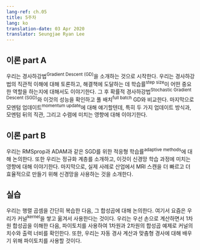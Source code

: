 ```yaml
---
lang-ref: ch.05
title: 5주차
lang: ko
translation-date: 03 Apr 2020
translator: Seungjae Ryan Lee
---
```


<!-- 
## Lecture part A

We begin by introducing Gradient Descent. We discuss the intuition and also talk about how step sizes play an important role in reaching the solution. Then we move on to SGD and its performance in comparison to Full Batch GD. Finally we talk about Momentum Updates, specifically the two update rules, the intuition behind momentum and its effect on covergence.
 -->

## 이론 part A

우리는 경사하강법<sup>Gradient Descent (GD)</sup>을 소개하는 것으로 시작한다. 우리는 경사하강법의 직관적 이해에 대해 토론하고, 해결책에 도달하는 데 학습률<sup>step size</sup>이 어떤 중요한 역할을 하는지에 대해서도 이야기한다. 그 후 확률적 경사하강법<sup>Stochastic Gradient Descent (SGD)</sup>와 이것의 성능을 확인하고 풀 배치<sup>full batch</sup> GD와 비교한다. 마지막으로 모멘텀 업데이트<sup>momentum update</sup>에 대해 얘기할텐데, 특히 두 가지 업데이트 방식과, 모멘텀 뒤의 직관, 그리고 수렴에 미치는 영향에 대해 이야기한다.

<!-- 
## Lecture part B

We discuss adaptive methods for SGD such as RMSprop and ADAM. We also talk about normalization layers and their effects on the neural network training process. Finally, we discuss a real-world example of neural nets being used in industry to make MRI scans faster and more efficient.
 -->

## 이론 part B

우리는 RMSprop과 ADAM과 같은 SGD를 위한 적응형 학습률<sup>adaptive methods</sup>에 대해 논의한다. 또한 우리는 정규화 계층를 소개하고, 이것이 신경망 학습 과정에 미치는 영향에 대해 이야기한다. 마지막으로, 실제 사례로 산업에서 MRI 스캔을 더 빠르고 더 효율적으로 만들기 위해 신경망을 사용하는 것을 소개한다.

<!-- 
## Practicum

We briefly review the matrix-multiplications and then discuss the convolutions. Key point is we use kernels by stacking and shifting. We first understand the 1D convolution by hand, and then use PyTorch to learn the dimension of kernels and output width in 1D and 2D convolutions examples. Furthermore, we use PyTorch to learn about how automatic gradient works and custom-grads.
 -->

## 실습

우리는 행렬 곱셈을 간단히 복습한 다음, 그 합성곱에 대해 논의한다. 여기서 요즘은 우리가 커널<sup>kernel</sup>을 쌓고 옮겨서 사용한다는 것이다. 우리는 우선 손으로 계산하면서 1차원 합성곱을 이해한 다음, 파이토치를 사용하여 1차원과 2차원의 합성곱 예제로 커널의 치수와 출력 너비를 확인한다. 또한, 우리는 자동 경사 계산과 맞춤형 경사에 대해 배우기 위해 파이토치를 사용할 것이다.
